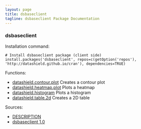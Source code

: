```yaml
---
layout: page
title: dsbaseclient
tagline: dsbaseclient Package Documentation
---
```



### dsbaseclient

Installation command:

	# Install dsbaseclient package (client side)
	install.packages('dsbaseclient', repos=c(getOption('repos'), 'http://datashield.github.io/cran'), dependencies=TRUE)

Functions:


* [datashield.contour.plot](datashield.contour.plot.html) Creates a contour plot
* [datashield.heatmap.plot](datashield.heatmap.plot.html) Plots a heatmap
* [datashield.histogram](datashield.histogram.html) Plots a histogram
* [datashield.table.2d](datashield.table.2d.html) Creates a 2D table

Sources:

* [DESCRIPTION](https://raw.github.com/datashield/dsbaseclient/1.0/DESCRIPTION)
* [dsbaseclient 1.0](https://github.com/datashield/dsbaseclient/tree/1.0)
